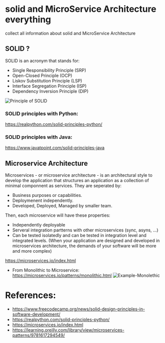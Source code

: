 # solid and MicroService Architecture everything
collect all information about solid and MicroService Architecture

## SOLID ?
SOLID is an acronym that stands for:

- Single Responsibility Principle (SRP)
- Open-Closed Principle (OCP)
- Liskov Substitution Principle (LSP)
- Interface Segregation Principle (ISP)
- Dependency Inversion Principle (DIP)

![Principle of SOLID](https://media.licdn.com/dms/image/D5622AQHkU3MTClQMOw/feedshare-shrink_2048_1536/0/1689848364234?e=1692835200&v=beta&t=Eke9rylSO7DRA9zgsjhRkVP6Qzm6VjrwCwIMYiGXPoo)

### SOLID principles with Python:
https://realpython.com/solid-principles-python/

### SOLID principles with Java:
https://www.javatpoint.com/solid-principles-java

## Microservice Architecture
Microservices - or microservice architecture - is an architectural style to develop the application that structures an application as a collection of minimal componnent as services.
They are seperated by: 
+ Business purposes or capabilities.
+ Deploymenent independently.
+ Developed, Deployed, Managed by smaller team.

Then, each microservice will have these properties:
+ Independently deployable
+ Serveral integration partterns with other microservices (sync, asyns, ...)
+ Can be tested isolatedly and can be tested in integration level and integrated levels.
(When your application are designed and developed in microservices architecture, the demands of your software will be more and more complex)

https://microservices.io/index.html
- From Monolithic to Microservice:
https://microservices.io/patterns/monolithic.html
![Example-Monolethic](https://microservices.io/i/DecomposingApplications.011.jpg)

# References:
- https://www.freecodecamp.org/news/solid-design-principles-in-software-development/
- https://realpython.com/solid-principles-python/
- https://microservices.io/index.html
- https://learning.oreilly.com/library/view/microservices-patterns/9781617294549/
